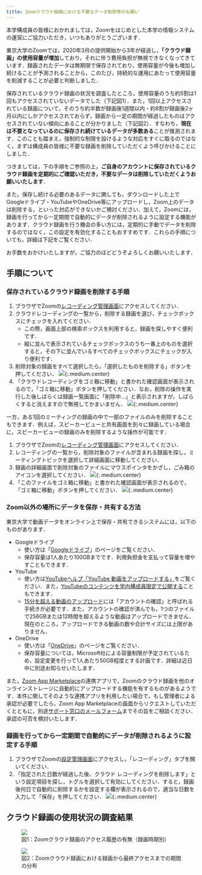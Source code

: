 ```yaml
---
title: Zoomクラウド録画における不要なデータ削除等のお願い
---
```


本学構成員の皆様におかれましては，Zoomをはじめとした本学の情報システムの運営にご協力いただき，いつもありがとうございます．

東京大学のZoomでは，2020年3月の提供開始から3年が経過し，**「クラウド録画」の使用容量が増加**しており，それに伴う費用負担が無視できなくなってきています．録画されたデータは無期限で保存されており，使用容量が今後も増加し続けることが予測されることから，このたび，持続的な運用にあたって使用容量を削減することが必要と判断しました．

保存されているクラウド録画の状況を調査したところ，使用容量のうち約5割は1回もアクセスされていないデータでした（下記図1）．また，1回以上アクセスされている録画について，そのうち約半数が録画後1週間以内・約8割が録画後2ヶ月以内にしかアクセスされておらず，録画から一定の期間が経過したものはアクセスされていない傾向にあることが分かりました（下記図2）．すなわち，**現在は不要となっているのに保存され続けているデータが多数ある**ことが推測されます．このことも踏まえ，強制的な制限を設けるような対応をすぐに取るのではなく，まずは構成員の皆様に不要な録画を削除していただくよう呼びかけることにしました．

つきましては，下の手順をご参照の上，**ご自身のアカウントに保存されているクラウド録画を定期的にご確認いただき，不要なデータは削除していただくようお願いいたします**．

また，保存し続ける必要のあるデータに関しても，ダウンロードした上でGoogleドライブ・YouTubeやOneDrive等にアップロードし，Zoom上のデータは削除する，といった対応ができないかご検討ください．加えて，Zoomには，録画を行ってから一定期間で自動的にデータが削除されるように設定する機能があります．クラウド録画を行う機会の多い方には，定期的に手動でデータを削除するのではなく，この設定を有効化することもおすすめです．これらの手順についても，詳細は下記をご覧ください．

お手数をおかけいたしますが，ご協力のほどどうぞよろしくお願いいたします．

## 手順について

### 保存されているクラウド録画を削除する手順

1. ブラウザでZoomの[レコーディング管理画面](https://u-tokyo-ac-jp.zoom.us/recording)にアクセスしてください．
1. クラウドレコーディングの一覧から，削除する録画を選び，チェックボックスにチェックを入れてください．
    - この際，画面上部の検索ボックスを利用すると，録画を探しやすく便利です．
    - 縦に並んで表示されているチェックボックスのうち一番上のものを選択すると，その下に並んでいるすべてのチェックボックスにチェックが入り便利です．
1. 削除対象の録画をすべて選択したら，「選択したものを削除する」ボタンを押してください．
    ![](after_select.png){:.medium.center}
1. 「クラウドレコーディングをゴミ箱に移動」と書かれた確認画面が表示されるので，「ゴミ箱に移動」ボタンを押してください．なお，削除の操作を実行した後しばらくは録画一覧画面に「削除中…」と表示されますが，しばらくすると消えますので無視してかまいません．
    ![](confirm.png){:.medium.center}

一方，ある1回のミーティングの録画の中で一部のファイルのみを削除することもできます．例えば，スピーカービューと共有画面を別々に録画している場合に，スピーカービューの録画のみを削除するような操作が可能です．

1. ブラウザでZoomの[レコーディング管理画面](https://u-tokyo-ac-jp.zoom.us/recording)にアクセスしてください．
1. レコーディングの一覧から，削除対象のファイルが含まれる録画を探し，ミーティングトピックを選択して詳細画面に移動してください．
1. 録画の詳細画面で削除対象のファイルにマウスポインタをかざし，ごみ箱のアイコンを選択してください．
    ![](each_view-select.png){:.medium.center}
1. 「このファイルをゴミ箱に移動」と書かれた確認画面が表示されるので，「ゴミ箱に移動」ボタンを押してください．
    ![](select_each_view-confirm.png){:.medium.center}

### Zoom以外の場所にデータを保存・共有する方法

東京大学で動画データをオンライン上で保存・共有できるシステムには，以下のものがあります．

- Googleドライブ
    - 使い方は「[Googleドライブ](/google/drive/)」のページをご覧ください．
    - 保存容量は1人あたり100GBまでです．利用負担金を支払って容量を増やすこともできます．
- YouTube
    - 使い方は[YouTubeヘルプ「YouTube 動画をアップロードする」](https://support.google.com/youtube/answer/57407?hl=ja)をご覧ください．また，[YouTubeのコンテンツを学内構成員限定で公開する](https://www.sodan.ecc.u-tokyo.ac.jp/hack/youtube-utokyo-only/)こともできます．
    - [15分を超える動画のアップロード](https://support.google.com/youtube/answer/71673?hl=ja)には「アカウントの確認」と呼ばれる手続きが必要です．また，アカウントの確認が済んでも，1つのファイルで256GBまたは12時間を超えるような動画はアップロードできません．現在のところ，アップロードできる動画の数や合計サイズには上限がありません．
- OneDrive
    - 使い方は「[OneDrive](/microsoft/onedrive/)」のページをご覧ください．
    - 保存容量については，Microsoft社による容量制限が予定されているため，設定変更を行って1人あたり50GB程度とする計画です．詳細は近日中に別途お知らせいたします．

また，[Zoom App Marketplace](https://marketplace.zoom.us/)の連携アプリで，Zoomのクラウド録画を他のオンラインストレージに自動的にアップロードする機能を有するものがあるようです．本件に関してそのような連携アプリを利用したい場合で，もし管理者による承認が必要でしたら，Zoom App Marketplaceの画面からリクエストしていただくとともに，別途[サポート窓口のメールフォーム](/support/#email-form)までその旨をご相談ください．承認の可否を検討いたします．

### 録画を行ってから一定期間で自動的にデータが削除されるように設定する手順

1. ブラウザでZoomの[設定管理画面](https://u-tokyo-ac-jp.zoom.us/profile/setting)にアクセスし，「レコーディング」タブを開いてください．
1. 「指定された日数が経過した後、クラウド レコーディングを削除します」という設定項目を探し，トグルを選択して有効にしてください．すると，録画後何日で自動的に削除するかを設定する欄が表示されるので，適当な日数を入力して「保存」を押してください．
    ![](automatic.png){:.medium.center}

## クラウド録画の使用状況の調査結果

<figure>
    <img src="access_history.png" class="border medium center">
    <figcaption class="center">図1：Zoomクラウド録画のアクセス履歴の有無（録画時期別）</figcaption>
</figure>

<figure>
    <img src="access_period.png" class="border medium center">
    <figcaption class="center">図2：Zoomクラウド録画における録画から最終アクセスまでの期間の分布</figcaption>
</figure>
